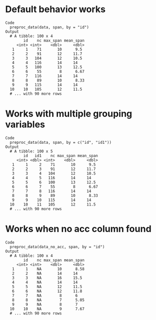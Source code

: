 # Default behavior works

    Code
      preproc_data(data, span, by = "id")
    Output
      # A tibble: 100 x 4
            id    nc max_span mean_span
         <int> <int>    <dbl>     <dbl>
       1     1    71       10      9.5 
       2     2    91       12     11.7 
       3     3   104       12     10.5 
       4     4   116       14     14   
       5     5   100       13     12.5 
       6     6    55        8      6.67
       7     7   116       14     14   
       8     8    89       10      8.33
       9     9   115       14     14   
      10    10   105       12     11.5 
      # ... with 90 more rows

# Works with multiple grouping variables

    Code
      preproc_data(data, span, by = c("id", "id1"))
    Output
      # A tibble: 100 x 5
            id   id1    nc max_span mean_span
         <int> <dbl> <int>    <dbl>     <dbl>
       1     1     2    71       10      9.5 
       2     2     3    91       12     11.7 
       3     3     4   104       12     10.5 
       4     4     5   116       14     14   
       5     5     6   100       13     12.5 
       6     6     7    55        8      6.67
       7     7     8   116       14     14   
       8     8     9    89       10      8.33
       9     9    10   115       14     14   
      10    10    11   105       12     11.5 
      # ... with 90 more rows

# Works when no acc column found

    Code
      preproc_data(data_no_acc, span, by = "id")
    Output
      # A tibble: 100 x 4
            id    nc max_span mean_span
         <int> <int>    <dbl>     <dbl>
       1     1    NA       10      8.58
       2     2    NA       14     14   
       3     3    NA       16     15.5 
       4     4    NA       14     14   
       5     5    NA       12     11.5 
       6     6    NA       12     11.8 
       7     7    NA        8      6   
       8     8    NA        7      5.05
       9     9    NA        8      7   
      10    10    NA        9      7.67
      # ... with 90 more rows

